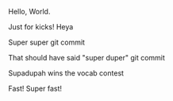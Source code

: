 Hello, World.

Just for kicks! Heya

Super super git commit

That should have said  "super duper" git commit

Supadupah wins the vocab contest

Fast! Super fast!